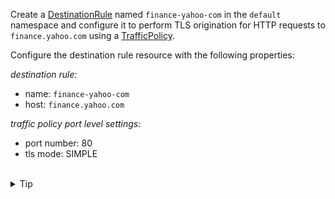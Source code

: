 Create a [DestinationRule](https://istio.io/latest/docs/reference/config/networking/destination-rule/)
named `finance-yahoo-com` in the `default` namespace and configure it to perform TLS origination
for HTTP requests to `finance.yahoo.com` using a 
[TrafficPolicy](https://istio.io/latest/docs/reference/config/networking/destination-rule/#TrafficPolicy). 


Configure the destination rule resource with the following properties:

*destination rule:*
- name: `finance-yahoo-com`
- host: `finance.yahoo.com`

*traffic policy port level settings:*
- port number: 80
- tls mode: SIMPLE


<br>
<details><summary>Tip</summary>

```plain
apiVersion: networking.istio.io/v1alpha3
kind: DestinationRule
metadata:
  name: // TODO
spec:
  host: // TODO
  trafficPolicy:
    portLevelSettings:
    - port:
        number: // TODO
      tls:
        mode: // TODO
```{{copy}}
</details>

<br>
<details><summary>Solution</summary>

```plain
apiVersion: networking.istio.io/v1alpha3
kind: DestinationRule
metadata:
  name: finance-yahoo-com
spec:
  host: finance.yahoo.com
  trafficPolicy:
    portLevelSettings:
    - port:
        number: 80
      tls:
        mode: SIMPLE # initiates HTTPS when accessing finance.yahoo.com
```{{copy}}
</details>